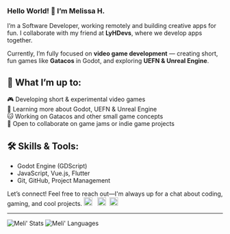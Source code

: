 ### Hello World! 👋 I’m Melissa H. 

I’m a Software Developer, working remotely and building creative apps for fun. I collaborate with my friend at **LyHDevs**, where we develop apps together.

Currently, I’m fully focused on **video game development** — creating short, fun games like **Gatacos** in Godot, and exploring **UEFN & Unreal Engine**.  

## 🚀 What I’m up to:  
   🎮 Developing short & experimental video games  
   🔹 Learning more about Godot, UEFN & Unreal Engine  
   🐱 Working on Gatacos and other small game concepts  
    🤝 Open to collaborate on game jams or indie game projects

## 🛠 Skills & Tools:  
   - Godot Engine (GDScript)
   - JavaScript, Vue.js, Flutter  
   - Git, GitHub, Project Management  

Let’s connect! Feel free to reach out—I'm always up for a chat about coding, gaming, and cool projects.
<a href="https://www.linkedin.com/in/melissahuertadev/"><img src="https://github.com/piratelicorne/piratelicorne/blob/master/icons/in-24.png" width="20px"></a> &nbsp;
<a href="https://www.youtube.com/channel/UCbTXsfGiE_PU32_krMQeusA"><img src="https://github.com/piratelicorne/piratelicorne/blob/master/icons/yt-24.png" width="20px"></a>&nbsp;
<a href="https://www.x.com/melihuertadev"><img src="https://github.com/piratelicorne/piratelicorne/blob/master/icons/tw-24.png" width="20px"></a>

----

![Meli' Stats](https://github-readme-stats.vercel.app/api?username=melissahuertadev&show_icons=true&theme=buefy)
![Meli' Languages](https://github-readme-stats.vercel.app/api/top-langs/?username=melissahuertadev&hide=jupyter%20notebook&layout=compact)

